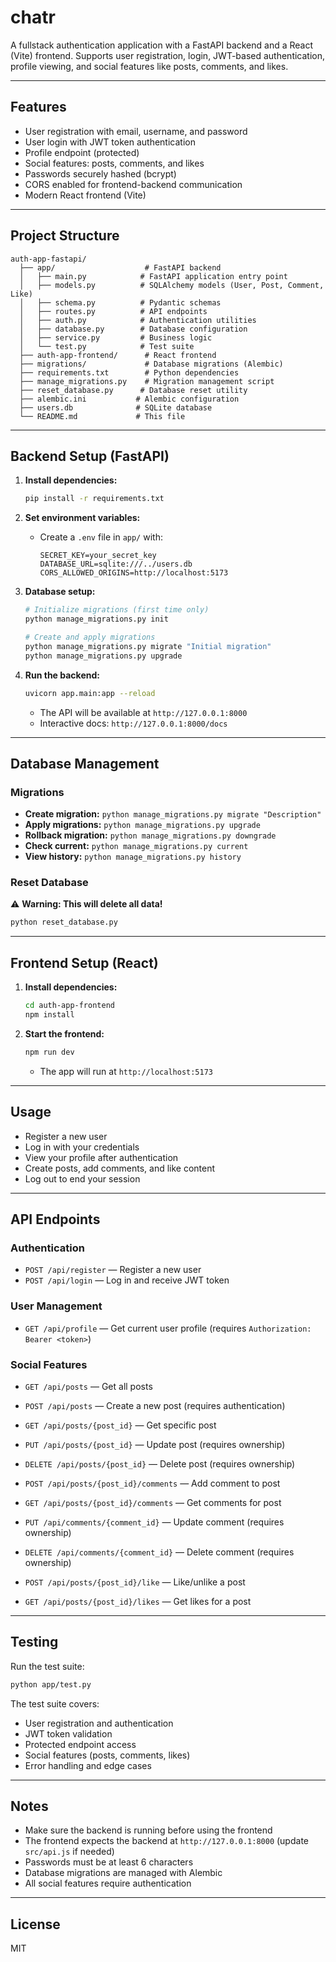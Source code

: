 # chatr

A fullstack authentication application with a FastAPI backend and a React (Vite) frontend. Supports user registration, login, JWT-based authentication, profile viewing, and social features like posts, comments, and likes.

---

## Features
- User registration with email, username, and password
- User login with JWT token authentication
- Profile endpoint (protected)
- Social features: posts, comments, and likes
- Passwords securely hashed (bcrypt)
- CORS enabled for frontend-backend communication
- Modern React frontend (Vite)

---

## Project Structure
```
auth-app-fastapi/
  ├── app/                    # FastAPI backend
  │   ├── main.py            # FastAPI application entry point
  │   ├── models.py          # SQLAlchemy models (User, Post, Comment, Like)
  │   ├── schema.py          # Pydantic schemas
  │   ├── routes.py          # API endpoints
  │   ├── auth.py            # Authentication utilities
  │   ├── database.py        # Database configuration
  │   ├── service.py         # Business logic
  │   └── test.py            # Test suite
  ├── auth-app-frontend/      # React frontend
  ├── migrations/             # Database migrations (Alembic)
  ├── requirements.txt        # Python dependencies
  ├── manage_migrations.py    # Migration management script
  ├── reset_database.py      # Database reset utility
  ├── alembic.ini           # Alembic configuration
  ├── users.db              # SQLite database
  └── README.md             # This file
```

---

## Backend Setup (FastAPI)

1. **Install dependencies:**
   ```bash
   pip install -r requirements.txt
   ```

2. **Set environment variables:**
   - Create a `.env` file in `app/` with:
     ```env
     SECRET_KEY=your_secret_key
     DATABASE_URL=sqlite:///../users.db
     CORS_ALLOWED_ORIGINS=http://localhost:5173
     ```

3. **Database setup:**
   ```bash
   # Initialize migrations (first time only)
   python manage_migrations.py init
   
   # Create and apply migrations
   python manage_migrations.py migrate "Initial migration"
   python manage_migrations.py upgrade
   ```

4. **Run the backend:**
   ```bash
   uvicorn app.main:app --reload
   ```
   - The API will be available at `http://127.0.0.1:8000`
   - Interactive docs: `http://127.0.0.1:8000/docs`

---

## Database Management

### Migrations
- **Create migration:** `python manage_migrations.py migrate "Description"`
- **Apply migrations:** `python manage_migrations.py upgrade`
- **Rollback migration:** `python manage_migrations.py downgrade`
- **Check current:** `python manage_migrations.py current`
- **View history:** `python manage_migrations.py history`

### Reset Database
⚠️ **Warning: This will delete all data!**
```bash
python reset_database.py
```

---

## Frontend Setup (React)

1. **Install dependencies:**
   ```bash
   cd auth-app-frontend
   npm install
   ```

2. **Start the frontend:**
   ```bash
   npm run dev
   ```
   - The app will run at `http://localhost:5173`

---

## Usage
- Register a new user
- Log in with your credentials
- View your profile after authentication
- Create posts, add comments, and like content
- Log out to end your session

---

## API Endpoints

### Authentication
- `POST /api/register` — Register a new user
- `POST /api/login` — Log in and receive JWT token

### User Management
- `GET /api/profile` — Get current user profile (requires `Authorization: Bearer <token>`)

### Social Features
- `GET /api/posts` — Get all posts
- `POST /api/posts` — Create a new post (requires authentication)
- `GET /api/posts/{post_id}` — Get specific post
- `PUT /api/posts/{post_id}` — Update post (requires ownership)
- `DELETE /api/posts/{post_id}` — Delete post (requires ownership)

- `POST /api/posts/{post_id}/comments` — Add comment to post
- `GET /api/posts/{post_id}/comments` — Get comments for post
- `PUT /api/comments/{comment_id}` — Update comment (requires ownership)
- `DELETE /api/comments/{comment_id}` — Delete comment (requires ownership)

- `POST /api/posts/{post_id}/like` — Like/unlike a post
- `GET /api/posts/{post_id}/likes` — Get likes for a post

---

## Testing

Run the test suite:
```bash
python app/test.py
```

The test suite covers:
- User registration and authentication
- JWT token validation
- Protected endpoint access
- Social features (posts, comments, likes)
- Error handling and edge cases

---

## Notes
- Make sure the backend is running before using the frontend
- The frontend expects the backend at `http://127.0.0.1:8000` (update `src/api.js` if needed)
- Passwords must be at least 6 characters
- Database migrations are managed with Alembic
- All social features require authentication

---

## License
MIT 
